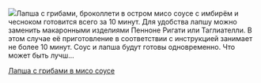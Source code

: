<!--2025-09-11 21:06:41-->
<div class="yb">
  <div class="rss povarenok"><a href="https://www.povarenok.ru/recipes/show/183070/"><img src="https://www.povarenok.ru/data/cache/2025sep/11/39/3189588_78820-640x480.jpg"></a>Лапша с грибами, броколлети в остром мисо соусе с имбирём и чесноком готовится всего за 10 минут. Для удобства лапшу можно заменить макаронными изделиями Пенноне Ригати или Таглиателли. В этом случае её приготовление в соответствии с инструкцией занимает не более 10 минут. Соус и лапша будут готовы одновременно. Что может быть лучш... <p class="titl"><a href="https://www.povarenok.ru/recipes/show/183070/">Лапша с грибами в мисо соусе</a></p></div>
</div>
